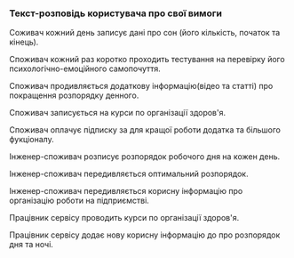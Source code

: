 
### Текст-розповідь користувача про свої вимоги

Соживач кожний день записує дані про сон (його кількість, початок та кінець).

Споживач кожний раз коротко проходить тестування на перевірку його психологічно-емоційного самопочуття.

Споживач продивляється додаткову інформацію(відео та статті) про покращення розпорядку денного.

Споживач записується на курси по організації здоров'я. 

Споживач оплачує підписку за для кращої роботи додатка та більшого фукціоналу.

Інженер-споживач розписує розпорядок робочого дня на кожен день.

Інженер-споживач передивляється оптимальний розпорядок.

Інженер-споживач передивляється корисну інформацію про організацію роботи на підприємстві.

Працівник сервісу проводить курси по організації здоров'я.

Працівник сервісу додає нову корисну інформацію до про розпорядок дня та ночі. 
